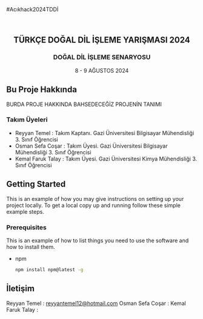 #Acıkhack2024TDDİ

<br />
<div align="center">
  <h2 align="center">TÜRKÇE DOĞAL DİL İŞLEME YARIŞMASI 2024 </h2>
  <h3 align="center"> DOĞAL DİL İŞLEME SENARYOSU </h3>
  8 - 9 AĞUSTOS 2024 
  <p align="center">    
  </p>
</div>


## Bu Proje Hakkında

BURDA PROJE HAKKINDA BAHSEDECEĞİZ PROJENİN TANIMI

### Takım Üyeleri

* Reyyan Temel : Takım Kaptanı. Gazi Üniversitesi Bilgisayar Mühendisliği 3. Sınıf Öğrencisi
* Osman Sefa Coşar : Takım Üyesi. Gazi Üniversitesi Bilgisayar Mühendisliği 3. Sınıf Öğrencisi
* Kemal Faruk Talay : Takım Üyesi. Gazi Üniversitesi Kimya Mühendisliği 3. Sınıf Öğrencisi


## Getting Started

This is an example of how you may give instructions on setting up your project locally.
To get a local copy up and running follow these simple example steps.

### Prerequisites

This is an example of how to list things you need to use the software and how to install them.
* npm
  ```sh
  npm install npm@latest -g
  ```


## İletişim

Reyyan Temel : reyyantemel12@hotmail.com
Osman Sefa Coşar : 
Kemal Faruk Talay : 
